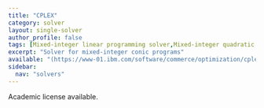 ```yaml
---
title: "CPLEX"
category: solver
layout: single-solver
author_profile: false
tags: [Mixed-integer linear programming solver,Mixed-integer quadratic programming solver,Mixed-integer second-order cone programming solver]
excerpt: "Solver for mixed-integer conic programs"
available: "(https://www-01.ibm.com/software/commerce/optimization/cplex-optimizer/)"
sidebar:
  nav: "solvers"
---
```


Academic license available.
